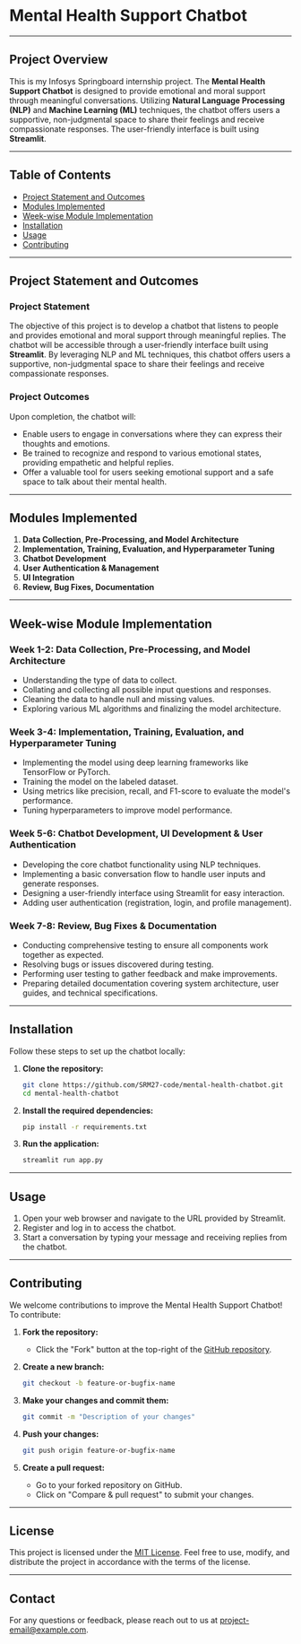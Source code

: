 # Mental Health Support Chatbot

---

## Project Overview
This is my Infosys Springboard internship project. The **Mental Health Support Chatbot** is designed to provide emotional and moral support through meaningful conversations. Utilizing **Natural Language Processing (NLP)** and **Machine Learning (ML)** techniques, the chatbot offers users a supportive, non-judgmental space to share their feelings and receive compassionate responses. The user-friendly interface is built using **Streamlit**.

---

## Table of Contents
- [Project Statement and Outcomes](#project-statement-and-outcomes)
- [Modules Implemented](#modules-implemented)
- [Week-wise Module Implementation](#week-wise-module-implementation)
- [Installation](#installation)
- [Usage](#usage)
- [Contributing](#contributing)

---

## Project Statement and Outcomes

### Project Statement
The objective of this project is to develop a chatbot that listens to people and provides emotional and moral support through meaningful replies. The chatbot will be accessible through a user-friendly interface built using **Streamlit**. By leveraging NLP and ML techniques, this chatbot offers users a supportive, non-judgmental space to share their feelings and receive compassionate responses.

### Project Outcomes
Upon completion, the chatbot will:
- Enable users to engage in conversations where they can express their thoughts and emotions.
- Be trained to recognize and respond to various emotional states, providing empathetic and helpful replies.
- Offer a valuable tool for users seeking emotional support and a safe space to talk about their mental health.

---

## Modules Implemented

1. **Data Collection, Pre-Processing, and Model Architecture**
2. **Implementation, Training, Evaluation, and Hyperparameter Tuning**
3. **Chatbot Development**
4. **User Authentication & Management**
5. **UI Integration**
6. **Review, Bug Fixes, Documentation**

---

## Week-wise Module Implementation

### Week 1-2: Data Collection, Pre-Processing, and Model Architecture
- Understanding the type of data to collect.
- Collating and collecting all possible input questions and responses.
- Cleaning the data to handle null and missing values.
- Exploring various ML algorithms and finalizing the model architecture.

### Week 3-4: Implementation, Training, Evaluation, and Hyperparameter Tuning
- Implementing the model using deep learning frameworks like TensorFlow or PyTorch.
- Training the model on the labeled dataset.
- Using metrics like precision, recall, and F1-score to evaluate the model's performance.
- Tuning hyperparameters to improve model performance.

### Week 5-6: Chatbot Development, UI Development & User Authentication
- Developing the core chatbot functionality using NLP techniques.
- Implementing a basic conversation flow to handle user inputs and generate responses.
- Designing a user-friendly interface using Streamlit for easy interaction.
- Adding user authentication (registration, login, and profile management).

### Week 7-8: Review, Bug Fixes & Documentation
- Conducting comprehensive testing to ensure all components work together as expected.
- Resolving bugs or issues discovered during testing.
- Performing user testing to gather feedback and make improvements.
- Preparing detailed documentation covering system architecture, user guides, and technical specifications.

---

## Installation

Follow these steps to set up the chatbot locally:

1. **Clone the repository:**
   ```bash
   git clone https://github.com/SRM27-code/mental-health-chatbot.git
   cd mental-health-chatbot
   ```

2. **Install the required dependencies:**
   ```bash
   pip install -r requirements.txt
   ```

3. **Run the application:**
   ```bash
   streamlit run app.py
   ```

---

## Usage

1. Open your web browser and navigate to the URL provided by Streamlit.
2. Register and log in to access the chatbot.
3. Start a conversation by typing your message and receiving replies from the chatbot.

---

## Contributing

We welcome contributions to improve the Mental Health Support Chatbot! To contribute:

1. **Fork the repository:**
   - Click the "Fork" button at the top-right of the [GitHub repository](https://github.com/anusha-yanaganti/Mental-health-support-chatbot).

2. **Create a new branch:**
   ```bash
   git checkout -b feature-or-bugfix-name
   ```

3. **Make your changes and commit them:**
   ```bash
   git commit -m "Description of your changes"
   ```

4. **Push your changes:**
   ```bash
   git push origin feature-or-bugfix-name
   ```

5. **Create a pull request:**
   - Go to your forked repository on GitHub.
   - Click on "Compare & pull request" to submit your changes.

---

## License

This project is licensed under the [MIT License](https://opensource.org/licenses/MIT). Feel free to use, modify, and distribute the project in accordance with the terms of the license.

---

## Contact

For any questions or feedback, please reach out to us at [project-email@example.com](mailto:project-email@example.com).

